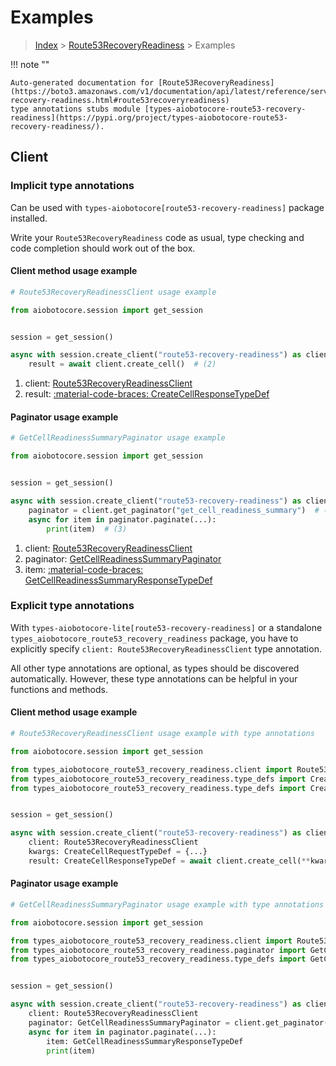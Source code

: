 # Examples

> [Index](../README.md) > [Route53RecoveryReadiness](./README.md) > Examples

!!! note ""

    Auto-generated documentation for [Route53RecoveryReadiness](https://boto3.amazonaws.com/v1/documentation/api/latest/reference/services/route53-recovery-readiness.html#route53recoveryreadiness)
    type annotations stubs module [types-aiobotocore-route53-recovery-readiness](https://pypi.org/project/types-aiobotocore-route53-recovery-readiness/).

## Client

### Implicit type annotations

Can be used with `types-aiobotocore[route53-recovery-readiness]` package installed.

Write your `Route53RecoveryReadiness` code as usual,
type checking and code completion should work out of the box.



#### Client method usage example

```python
# Route53RecoveryReadinessClient usage example

from aiobotocore.session import get_session


session = get_session()

async with session.create_client("route53-recovery-readiness") as client:  # (1)
    result = await client.create_cell()  # (2)
```

1. client: [Route53RecoveryReadinessClient](./client.md)
2. result: [:material-code-braces: CreateCellResponseTypeDef](./type_defs.md#createcellresponsetypedef)



#### Paginator usage example

```python
# GetCellReadinessSummaryPaginator usage example

from aiobotocore.session import get_session


session = get_session()

async with session.create_client("route53-recovery-readiness") as client:  # (1)
    paginator = client.get_paginator("get_cell_readiness_summary")  # (2)
    async for item in paginator.paginate(...):
        print(item)  # (3)
```

1. client: [Route53RecoveryReadinessClient](./client.md)
2. paginator: [GetCellReadinessSummaryPaginator](./paginators.md#getcellreadinesssummarypaginator)
3. item: [:material-code-braces: GetCellReadinessSummaryResponseTypeDef](./type_defs.md#getcellreadinesssummaryresponsetypedef)




### Explicit type annotations

With `types-aiobotocore-lite[route53-recovery-readiness]`
or a standalone `types_aiobotocore_route53_recovery_readiness` package, you have to explicitly specify
`client: Route53RecoveryReadinessClient` type annotation.

All other type annotations are optional, as types should be discovered automatically.
However, these type annotations can be helpful in your functions and methods.


#### Client method usage example

```python
# Route53RecoveryReadinessClient usage example with type annotations

from aiobotocore.session import get_session

from types_aiobotocore_route53_recovery_readiness.client import Route53RecoveryReadinessClient
from types_aiobotocore_route53_recovery_readiness.type_defs import CreateCellResponseTypeDef
from types_aiobotocore_route53_recovery_readiness.type_defs import CreateCellRequestTypeDef


session = get_session()

async with session.create_client("route53-recovery-readiness") as client:
    client: Route53RecoveryReadinessClient
    kwargs: CreateCellRequestTypeDef = {...}
    result: CreateCellResponseTypeDef = await client.create_cell(**kwargs)
```



#### Paginator usage example

```python
# GetCellReadinessSummaryPaginator usage example with type annotations

from aiobotocore.session import get_session

from types_aiobotocore_route53_recovery_readiness.client import Route53RecoveryReadinessClient
from types_aiobotocore_route53_recovery_readiness.paginator import GetCellReadinessSummaryPaginator
from types_aiobotocore_route53_recovery_readiness.type_defs import GetCellReadinessSummaryResponseTypeDef


session = get_session()

async with session.create_client("route53-recovery-readiness") as client:
    client: Route53RecoveryReadinessClient
    paginator: GetCellReadinessSummaryPaginator = client.get_paginator("get_cell_readiness_summary")
    async for item in paginator.paginate(...):
        item: GetCellReadinessSummaryResponseTypeDef
        print(item)
```


